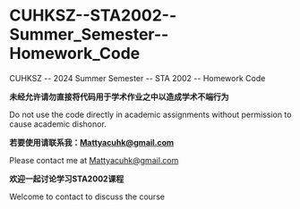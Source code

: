 # CUHKSZ--STA2002--Summer_Semester--Homework_Code
CUHKSZ -- 2024 Summer Semester -- STA 2002 -- Homework Code


**未经允许请勿直接将代码用于学术作业之中以造成学术不端行为**


Do not use the code directly in academic assignments without permission to cause academic dishonor.


**若要使用请联系我：Mattyacuhk@gmail.com**


Please contact me at Mattyacuhk@gmail.com


**欢迎一起讨论学习STA2002课程**


Welcome to contact to discuss the course
